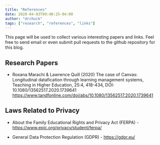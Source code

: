 ```yaml
---
title: "References"
date: 2020-04-03T09:40:25-04:00
author: "drchuck"
tags: ["research", "references", "links"]
---
```


This page will be used to collect various interesting papers and links.  Feel free
to send email or even submit pull requests to the github repository for this blog.

<!--more-->


Research Papers
---------------

*  Roxana Marachi & Lawrence Quill (2020) The case of Canvas: Longitudinal
datafication through learning management systems, Teaching in Higher Education, 25:4, 418-434,
DOI: 10.1080/13562517.2020.1739641
https://www.tandfonline.com/doi/abs/10.1080/13562517.2020.1739641

Laws Related to Privacy
-----------------------

* About the Family Educational Rights and Privacy Act (FERPA) -
https://www.epic.org/privacy/student/ferpa/

* General Data Protection Regulation (GDPR) - https://gdpr.eu/



